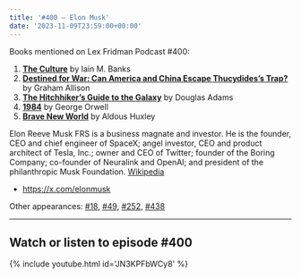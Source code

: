 ```yaml
---
title: '#400 – Elon Musk'
date: '2023-11-09T23:59:00+00:00'
---
```


Books mentioned on Lex Fridman Podcast #400:

1. <b><a href="https://amzn.to/40xG1MU" target="_blank" rel="sponsored noopener noreferrer">The Culture</a></b> by Iain M. Banks
2. <b><a href="https://amzn.to/3ug4dYo" target="_blank" rel="sponsored noopener noreferrer">Destined for War: Can America and China Escape Thucydides’s Trap?</a></b> by Graham Allison
3. <b><a href="https://amzn.to/3QDhD8f" target="_blank" rel="sponsored noopener noreferrer">The Hitchhiker’s Guide to the Galaxy</a></b> by Douglas Adams
4. <b><a href="https://amzn.to/3FXeniU" target="_blank" rel="sponsored noopener noreferrer">1984</a></b> by George Orwell
5. <b><a href="https://amzn.to/49uTeKF" target="_blank" rel="sponsored noopener noreferrer">Brave New World</a></b> by Aldous Huxley

<!--more-->

Elon Reeve Musk FRS is a business magnate and investor. He is the founder, CEO and chief engineer of SpaceX; angel investor, CEO and product architect of Tesla, Inc.; owner and CEO of Twitter; founder of the Boring Company; co-founder of Neuralink and OpenAI; and president of the philanthropic Musk Foundation. <a href="https://en.wikipedia.org/wiki/Elon_Musk" target="_blank">Wikipedia</a>

- <a href="https://x.com/elonmusk" target="_blank">https://x.com/elonmusk</a>

Other appearances: [\#18](/18-elon-musk/), [\#49](/49-elon-musk/), [\#252](/252-elon-musk/), [\#438](/438-neuralink/)

- - - - - -

## Watch or listen to episode #400

{% include youtube.html id='JN3KPFbWCy8' %}